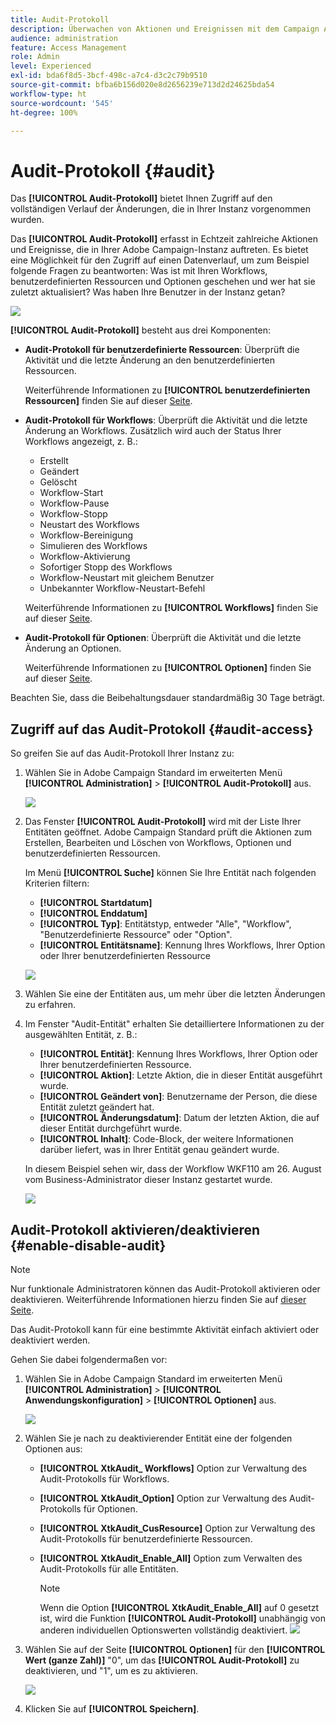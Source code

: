 ```yaml
---
title: Audit-Protokoll
description: Überwachen von Aktionen und Ereignissen mit dem Campaign Audit-Protokoll
audience: administration
feature: Access Management
role: Admin
level: Experienced
exl-id: bda6f8d5-3bcf-498c-a7c4-d3c2c79b9510
source-git-commit: bfba6b156d020e8d2656239e713d2d24625bda54
workflow-type: ht
source-wordcount: '545'
ht-degree: 100%

---
```


# Audit-Protokoll {#audit}

Das **[!UICONTROL Audit-Protokoll]** bietet Ihnen Zugriff auf den vollständigen Verlauf der Änderungen, die in Ihrer Instanz vorgenommen wurden.

Das **[!UICONTROL Audit-Protokoll]** erfasst in Echtzeit zahlreiche Aktionen und Ereignisse, die in Ihrer Adobe Campaign-Instanz auftreten. Es bietet eine Möglichkeit für den Zugriff auf einen Datenverlauf, um zum Beispiel folgende Fragen zu beantworten: Was ist mit Ihren Workflows, benutzerdefinierten Ressourcen und Optionen geschehen und wer hat sie zuletzt aktualisiert? Was haben Ihre Benutzer in der Instanz getan?

![](assets/audit-trail.png)

**[!UICONTROL Audit-Protokoll]** besteht aus drei Komponenten:

* **Audit-Protokoll für benutzerdefinierte Ressourcen**: Überprüft die Aktivität und die letzte Änderung an den benutzerdefinierten Ressourcen.

   Weiterführende Informationen zu **[!UICONTROL benutzerdefinierten Ressourcen]** finden Sie auf dieser [Seite](../../developing/using/key-steps-to-add-a-resource.md).

* **Audit-Protokoll für Workflows**: Überprüft die Aktivität und die letzte Änderung an Workflows. Zusätzlich wird auch der Status Ihrer Workflows angezeigt, z. B.:

   * Erstellt
   * Geändert
   * Gelöscht
   * Workflow-Start
   * Workflow-Pause
   * Workflow-Stopp
   * Neustart des Workflows
   * Workflow-Bereinigung
   * Simulieren des Workflows
   * Workflow-Aktivierung
   * Sofortiger Stopp des Workflows
   * Workflow-Neustart mit gleichem Benutzer
   * Unbekannter Workflow-Neustart-Befehl

   Weiterführende Informationen zu **[!UICONTROL Workflows]** finden Sie auf dieser [Seite](../../automating/using/get-started-workflows.md).

* **Audit-Protokoll für Optionen**: Überprüft die Aktivität und die letzte Änderung an Optionen.

   Weiterführende Informationen zu **[!UICONTROL Optionen]** finden Sie auf dieser [Seite](../../administration/using/about-campaign-standard-settings.md).

Beachten Sie, dass die Beibehaltungsdauer standardmäßig 30 Tage beträgt.

## Zugriff auf das Audit-Protokoll {#audit-access}

So greifen Sie auf das Audit-Protokoll Ihrer Instanz zu:

1. Wählen Sie in Adobe Campaign Standard im erweiterten Menü **[!UICONTROL Administration]** > **[!UICONTROL Audit-Protokoll]** aus.

   ![](assets/audit-trail.png)

1. Das Fenster **[!UICONTROL Audit-Protokoll]** wird mit der Liste Ihrer Entitäten geöffnet. Adobe Campaign Standard prüft die Aktionen zum Erstellen, Bearbeiten und Löschen von Workflows, Optionen und benutzerdefinierten Ressourcen.

   Im Menü **[!UICONTROL Suche]** können Sie Ihre Entität nach folgenden Kriterien filtern:

   * **[!UICONTROL Startdatum]**
   * **[!UICONTROL Enddatum]**
   * **[!UICONTROL Typ]**: Entitätstyp, entweder &quot;Alle&quot;, &quot;Workflow&quot;, &quot;Benutzerdefinierte Ressource&quot; oder &quot;Option&quot;.
   * **[!UICONTROL Entitätsname]**: Kennung Ihres Workflows, Ihrer Option oder Ihrer benutzerdefinierten Ressource

   ![](assets/audit-trail_2.png)

1. Wählen Sie eine der Entitäten aus, um mehr über die letzten Änderungen zu erfahren.

1. Im Fenster &quot;Audit-Entität&quot; erhalten Sie detailliertere Informationen zu der ausgewählten Entität, z. B.:

   * **[!UICONTROL Entität]**: Kennung Ihres Workflows, Ihrer Option oder Ihrer benutzerdefinierten Ressource.
   * **[!UICONTROL Aktion]**: Letzte Aktion, die in dieser Entität ausgeführt wurde.
   * **[!UICONTROL Geändert von]**: Benutzername der Person, die diese Entität zuletzt geändert hat.
   * **[!UICONTROL Änderungsdatum]**: Datum der letzten Aktion, die auf dieser Entität durchgeführt wurde.
   * **[!UICONTROL Inhalt]**: Code-Block, der weitere Informationen darüber liefert, was in Ihrer Entität genau geändert wurde.

   In diesem Beispiel sehen wir, dass der Workflow WKF110 am 26. August vom Business-Administrator dieser Instanz gestartet wurde.

   ![](assets/audit-trail_3.png)

## Audit-Protokoll aktivieren/deaktivieren {#enable-disable-audit}

>[!NOTE]
>
> Nur funktionale Administratoren können das Audit-Protokoll aktivieren oder deaktivieren. Weiterführende Informationen hierzu finden Sie auf [dieser Seite](../../administration/using/users-management.md#functional-administrators).

Das Audit-Protokoll kann für eine bestimmte Aktivität einfach aktiviert oder deaktiviert werden.

Gehen Sie dabei folgendermaßen vor:

1. Wählen Sie in Adobe Campaign Standard im erweiterten Menü **[!UICONTROL Administration]** > **[!UICONTROL Anwendungskonfiguration]** > **[!UICONTROL Optionen]** aus.

   ![](assets/audit-trail_4.png)

1. Wählen Sie je nach zu deaktivierender Entität eine der folgenden Optionen aus:

   * **[!UICONTROL XtkAudit_ Workflows]** Option zur Verwaltung des Audit-Protokolls für Workflows.
   * **[!UICONTROL XtkAudit_Option]** Option zur Verwaltung des Audit-Protokolls für Optionen.
   * **[!UICONTROL XtkAudit_CusResource]** Option zur Verwaltung des Audit-Protokolls für benutzerdefinierte Ressourcen.
   * **[!UICONTROL XtkAudit_Enable_All]** Option zum Verwalten des Audit-Protokolls für alle Entitäten.

      >[!NOTE]
      >
      >Wenn die Option **[!UICONTROL XtkAudit_Enable_All]** auf 0 gesetzt ist, wird die Funktion **[!UICONTROL Audit-Protokoll]** unabhängig von anderen individuellen Optionswerten vollständig deaktiviert.
   ![](assets/audit-trail_5.png)

1. Wählen Sie auf der Seite **[!UICONTROL Optionen]** für den **[!UICONTROL Wert (ganze Zahl)]** &quot;0&quot;, um das **[!UICONTROL Audit-Protokoll]** zu deaktivieren, und &quot;1&quot;, um es zu aktivieren.

   ![](assets/audit-trail_6.png)

1. Klicken Sie auf **[!UICONTROL Speichern]**.

